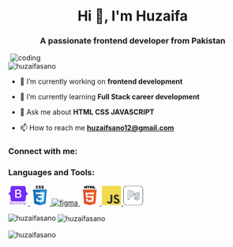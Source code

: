 <h1 align="center">Hi 👋, I'm Huzaifa</h1>
<h3 align="center">A passionate frontend developer from Pakistan</h3>

<img align="right" alt="coding" width="500" src="https://i.gifer.com/origin/ff/ffe3cc9cd8f96aaf53b352bcad7e97e7_w200.gif">
  
<p align="left"> <img src="https://komarev.com/ghpvc/?username=huzaifasano&label=Profile%20views&color=0e75b6&style=flat" alt="huzaifasano" /> </p>

- 🔭 I’m currently working on **frontend development**

- 🌱 I’m currently learning **Full Stack career development**

- 💬 Ask me about **HTML CSS JAVASCRIPT**

- 📫 How to reach me **huzaifsano12@gmail.com**

<h3 align="left">Connect with me:</h3>
<p align="left">
</p>

<h3 align="left">Languages and Tools:</h3>
<p align="left"> <a href="https://getbootstrap.com" target="_blank" rel="noreferrer"> <img src="https://raw.githubusercontent.com/devicons/devicon/master/icons/bootstrap/bootstrap-plain-wordmark.svg" alt="bootstrap" width="40" height="40"/> </a> <a href="https://www.w3schools.com/css/" target="_blank" rel="noreferrer"> <img src="https://raw.githubusercontent.com/devicons/devicon/master/icons/css3/css3-original-wordmark.svg" alt="css3" width="40" height="40"/> </a> <a href="https://www.figma.com/" target="_blank" rel="noreferrer"> <img src="https://www.vectorlogo.zone/logos/figma/figma-icon.svg" alt="figma" width="40" height="40"/> </a> <a href="https://www.w3.org/html/" target="_blank" rel="noreferrer"> <img src="https://raw.githubusercontent.com/devicons/devicon/master/icons/html5/html5-original-wordmark.svg" alt="html5" width="40" height="40"/> </a> <a href="https://developer.mozilla.org/en-US/docs/Web/JavaScript" target="_blank" rel="noreferrer"> <img src="https://raw.githubusercontent.com/devicons/devicon/master/icons/javascript/javascript-original.svg" alt="javascript" width="40" height="40"/> </a> <a href="https://www.photoshop.com/en" target="_blank" rel="noreferrer"> <img src="https://raw.githubusercontent.com/devicons/devicon/master/icons/photoshop/photoshop-line.svg" alt="photoshop" width="40" height="40"/> </a> </p>

<p><img align="left" src="https://github-readme-stats.vercel.app/api/top-langs?username=huzaifasano&show_icons=true&locale=en&layout=compact" alt="huzaifasano" /></p>

<p>&nbsp;<img align="center" src="https://github-readme-stats.vercel.app/api?username=huzaifasano&show_icons=true&locale=en" alt="huzaifasano" /></p>

<p><img align="center" src="https://github-readme-streak-stats.herokuapp.com/?user=huzaifasano&" alt="huzaifasano" /></p>
